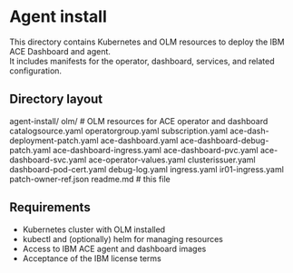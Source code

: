 # Agent install

This directory contains Kubernetes and OLM resources to deploy the IBM ACE Dashboard and agent.  
It includes manifests for the operator, dashboard, services, and related configuration.

## Directory layout

agent-install/
olm/                        # OLM resources for ACE operator and dashboard
catalogsource.yaml
operatorgroup.yaml
subscription.yaml
ace-dash-deployment-patch.yaml
ace-dashboard.yaml
ace-dashboard-debug-patch.yaml
ace-dashboard-ingress.yaml
ace-dashboard-pvc.yaml
ace-dashboard-svc.yaml
ace-operator-values.yaml
clusterissuer.yaml
dashboard-pod-cert.yaml
debug-log.yaml
ingress.yaml
ir01-ingress.yaml
patch-owner-ref.json
readme.md                   # this file

## Requirements

- Kubernetes cluster with OLM installed
- kubectl and (optionally) helm for managing resources
- Access to IBM ACE agent and dashboard images
- Acceptance of the IBM license terms
